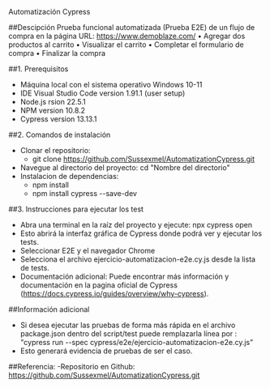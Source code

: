 Automatización Cypress

##Descipción
Prueba funcional automatizada (Prueba E2E) de un flujo de compra en la página
URL: https://www.demoblaze.com/
• Agregar dos productos al carrito
• Visualizar el carrito
• Completar el formulario de compra
• Finalizar la compra

##1. Prerequisitos
- Máquina local con el sistema operativo Windows 10-11
- IDE Visual Studio Code version 1.91.1 (user setup)
- Node.js rsion 22.5.1
- NPM version 10.8.2
- Cypress version 13.13.1

##2. Comandos de instalación
- Clonar el repositorio:
    - git clone https://github.com/Sussexmel/AutomatizationCypress.git
- Navegue al directorio del proyecto: cd "Nombre del directorio"
- Instalacion de dependencias:
    - npm install
    - npm install cypress --save-dev
  
##3. Instrucciones para ejecutar los test
- Abra una terminal en la raíz del proyecto y ejecute: npx cypress open
- Esto abrirá la interfaz gráfica de Cypress donde podrá ver y ejecutar los tests.
- Seleccionar E2E y el navegador Chrome 
- Selecciona el archivo ejercicio-automatizacion-e2e.cy.js desde la lista de tests.
- Documentación adicional: Puede encontrar más información y documentación en la pagina oficial de Cypress (https://docs.cypress.io/guides/overview/why-cypress).

##Información adicional
- Si desea ejecutar las pruebas de forma más rápida en el archivo package.json dentro del script/test puede remplazarla línea por : "cypress run --spec cypress/e2e/ejercicio-automatizacion-e2e.cy.js"
- Esto generará evidencia de pruebas de ser el caso.

##Referencia:
-Repositorio en Github: https://github.com/Sussexmel/AutomatizationCypress.git


